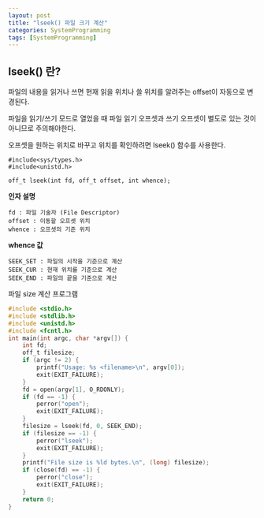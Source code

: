 ```yaml
---
layout: post
title: "lseek() 파일 크기 계산"
categories: SystemProgramming
tags: [SystemProgramming]
---
```


## lseek() 란?

파일의 내용을 읽거나 쓰면 현재 읽을 위치나 쓸 위치를 알려주는 offset이 자동으로 변경된다.

파일을 읽기/쓰기 모드로 열었을 때 파일 읽기 오프셋과 쓰기 오프셋이 별도로 있는 것이 아니므로 주의해야한다.

오프셋을 원하는 위치로 바꾸고 위치를 확인하려면 lseek() 함수를 사용한다.

```함수원형
#include<sys/types.h>
#include<unistd.h>

off_t lseek(int fd, off_t offset, int whence);
```

**인자 설명**

    fd : 파일 기술자 (File Descriptor)
    offset : 이동할 오프셋 위치
    whence : 오프셋의 기준 위치

**whence 값**

    SEEK_SET : 파일의 시작을 기준으로 계산
    SEEK_CUR : 현재 위치를 기준으로 계산
    SEEK_END : 파일의 끝을 기준으로 계산

파일 size 계산 프로그램

```c
#include <stdio.h>
#include <stdlib.h>
#include <unistd.h>
#include <fcntl.h>
int main(int argc, char *argv[]) {
    int fd;
    off_t filesize;
    if (argc != 2) {
        printf("Usage: %s <filename>\n", argv[0]);
        exit(EXIT_FAILURE);
    }
    fd = open(argv[1], O_RDONLY);
    if (fd == -1) {
        perror("open");
        exit(EXIT_FAILURE);
    }
    filesize = lseek(fd, 0, SEEK_END);
    if (filesize == -1) {
        perror("lseek");
        exit(EXIT_FAILURE);
    }
    printf("File size is %ld bytes.\n", (long) filesize);
    if (close(fd) == -1) {
        perror("close");
        exit(EXIT_FAILURE);
    }
    return 0;
}
```
